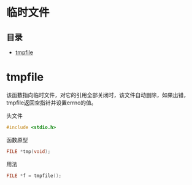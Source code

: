 # 临时文件

## 目录

-   [tmpfile](#tmpfile)

# tmpfile

该函数指向临时文件，对它的引用全部关闭时，该文件自动删除，如果出错，tmpfile返回空指针并设置errno的值。

头文件

```c
#include <stdio.h>
```

函数原型

```c
FILE *tmp(void);
```

用法

```c
FILE *f = tmpfile();
```

